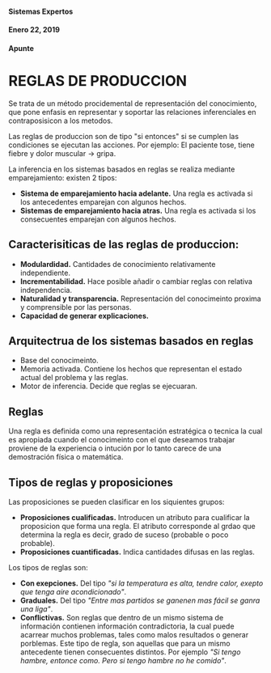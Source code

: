 #### Sistemas Expertos
#### Enero 22, 2019  
#### Apunte

# REGLAS DE PRODUCCION
Se trata de un método procidemental de representación del conocimiento, que pone enfasis en representar y soportar las relaciones inferenciales en contraposisicon a los metodos.

Las reglas de produccion son de tipo "si entonces" si se cumplen las condiciones se ejecutan las acciones. Por ejemplo: El paciente tose, tiene fiebre y dolor muscular -> gripa.

La inferencia en los sistemas basados en reglas se realiza mediante emparejamiento: existen 2 tipos:
- **Sistema de emparejamiento hacia adelante.** Una regla es activada si los antecedentes emparejan con algunos hechos.
- **Sistemas de emparejamiento hacia atras.** Una regla es activada si los consecuentes emparejan con algunos hechos.

## Caracterisiticas de las reglas de produccion:<br>
- **Modulardidad.** Cantidades de conocimiento relativamente independiente.<br>
- **Incrementabilidad.** Hace posible añadir o cambiar reglas con relativa independencia.<br>
- **Naturalidad y transparencia.** Representación del conocimeinto proxima y comprensible por las personas.<br>
- **Capacidad de generar explicaciones.**<br>

## Arquitectrua de los sistemas basados en reglas
- Base del conocimeinto.
- Memoria activada. Contiene los hechos que representan el estado actual del problema y las reglas.
- Motor de inferencia. Decide que reglas se ejecuaran.  

## Reglas
Una regla es definida como una representación estratégica o tecnica la cual es apropiada cuando el conocimeinto con el que deseamos trabajar proviene de la experiencia o intución por lo tanto carece de una demostración física o matemática.

## Tipos de reglas y proposiciones
Las proposiciones se pueden clasificar en los siquientes grupos:
- **Proposiciones cualificadas.** Introducen un atributo para cualificar la proposicion que forma una regla. El atributo corresponde al grdao que determina la regla es decir, grado de suceso (probable o poco probable).
- **Proposiciones cuantificadas.** Indica cantidades difusas en las reglas.

Los tipos de reglas son:
- **Con exepciones.** Del tipo *"si la temperatura es alta, tendre calor, exepto que tenga aire acondicionado"*.
- **Graduales.**  Del tipo *"Entre mas partidos se ganenen mas fácil se ganra una liga"*.
- **Conflictivas.** Son reglas que dentro de un mismo sistema de información contienen información contradictoria, la cual puede acarrear muchos problemas, tales como malos resultados o generar porblemas. Este tipo de regla, son aquellas que para un mismo antecedente tienen consecuentes distintos. Por ejemplo *"Si tengo hambre, entonce como. Pero si tengo hambre no he comido"*.
